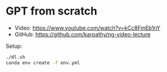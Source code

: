 # GPT from scratch

- Video: https://www.youtube.com/watch?v=kCc8FmEb1nY
- GitHub: https://github.com/karpathy/ng-video-lecture


Setup:

```bash
./dl.sh
conda env create -f env.yml
```
